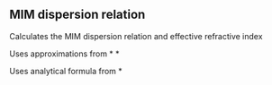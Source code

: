 ## MIM dispersion relation

Calculates the MIM dispersion relation and effective refractive index

Uses approximations from
*
*

Uses analytical formula from
* 
